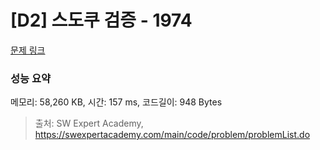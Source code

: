# [D2] 스도쿠 검증 - 1974 

[문제 링크](https://swexpertacademy.com/main/code/problem/problemDetail.do?contestProbId=AV5Psz16AYEDFAUq) 

### 성능 요약

메모리: 58,260 KB, 시간: 157 ms, 코드길이: 948 Bytes



> 출처: SW Expert Academy, https://swexpertacademy.com/main/code/problem/problemList.do